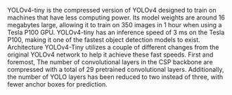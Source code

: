 YOLOv4-tiny is the compressed version of YOLOv4 designed to train on machines that have less computing power. Its model weights are around 16 megabytes large, allowing it to train on 350 images in 1 hour when using a Tesla P100 GPU. YOLOv4-tiny has an inference speed of 3 ms on the Tesla P100, making it one of the fastest object detection models to exist.
Architecture
YOLOv4-Tiny utilizes a couple of different changes from the original YOLOv4 network to help it achieve these fast speeds. First and foremost, The number of convolutional layers in the CSP backbone are compressed with a total of 29 pretrained convolutional layers. Additionally, the number of YOLO layers has been reduced to two instead of three, with fewer anchor boxes for prediction.





